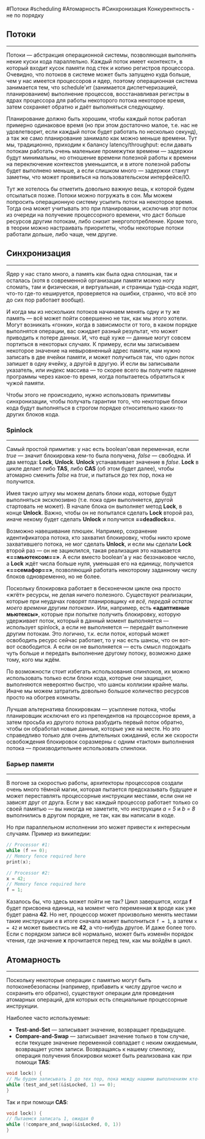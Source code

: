 #Потоки #scheduling #Атомарность #Синхронизация
Конкурентность -  не по порядку
## Потоки
---
Потоки — абстракция операционной системы, позволяющая выполнять некие куски кода параллельно. Каждый поток имеет «контекст», в который входит кусок памяти под стек и копию регистров процессора. Очевидно, что потоков в системе может быть запущено куда больше, чем у нас имеется процессоров и ядер, поэтому операционная система занимается тем, что schedule'ит (занимается диспетчеризацией, планированием) выполнение процессов, восстанавливая регистры в ядрах процессора для работы некоторого потока некоторое время, затем сохраняет обратно и даёт выполняться следующему.

Планирование должно быть хорошим, чтобы каждый поток работал примерно одинаковое время (но при этом достаточно малое, т.е. нас не удовлетворит, если каждый поток будет работать по несколько секунд), а так же само планирование занимало как можно меньше времени. Тут мы, традиционно, приходим к балансу latency/throughput: если давать потокам работать очень маленькие промежутки времени — задержки будут минимальны, но отношение времени полезной работы к времени на переключение контекстов уменьшится, и в итоге полезной работы будет выполнено меньше, а если слишком много — задержки станут заметны, что может проявиться на пользовательском интерфейсе/IO.

Тут же хотелось бы отметить довольно важную вещь, к которой будем отсылаться позже. Потоки можно погружать в сон. Мы можем попросить операционную систему усыпить поток на некоторое время. Тогда она может учитывать это при планировании, исключив этот поток из очереди на получение процессорного времени, что даст больше ресурсов другим потокам, либо снизит энергопотребление. Кроме того, в теории можно настраивать приоритеты, чтобы некоторые потоки работали дольше, либо чаще, чем другие.
## Синхронизация
---
Ядер у нас стало много, а память как была одна сплошная, так и осталась (хотя в современной организации памяти можно ногу сломать, там и физическая, и виртуальная, и страницы туда-сюда ходят, что-то где-то кешируется, проверяется на ошибки, странно, что всё это до сих пор работает вообще).

И когда мы из нескольких потоков начинаем менять одну и ту же память — всё может пойти совершенно не так, как мы этого хотели. Могут возникать «гонки», когда в зависимости от того, в каком порядке выполнятся операции, вас ожидает разный результат, что может приводить к потере данных. И, что ещё хуже — данные могут совсем портиться в некоторых случаях. К примеру, если мы записываем некоторое значение на невыровненный адрес памяти, нам нужно записать в две ячейки памяти, и может получиться так, что один поток запишет в одну ячейку, а другой в другую. И если вы записывали указатель, или индекс массива — то скорее всего вы получите падение программы через какое-то время, когда попытаетесь обратиться к чужой памяти.

Чтобы этого не происходило, нужно использовать примитивы синхронизации, чтобы получать гарантии того, что некоторые блоки кода будут выполняться в строгом порядке относительно каких-то других блоков кода.
### Spinlock
---
Самый простой примитив: у нас есть boolean'овая переменная, если _true_ — значит блокировка кем-то была получена, _false_ — свободна. И два метода: **Lock**, **Unlock**. **Unlock** устанавливает значение в _false_. **Lock** в цикле делает либо **TAS**, либо **CAS** (об этом будет далее), чтобы атомарно сменить _false_ на _true_, и пытаться до тех пор, пока не получится.

Имея такую штуку мы можем делать блоки кода, которые будут выполняться эксклюзивно (т.е. пока один выполняется, другой стартовать не может). В начале блока он выполняет метод **Lock**, в конце **Unlock**. Важно, чтобы он не попытался сделать **Lock** второй раз, иначе некому будет сделать **Unlock** и получится **==deadlock==**.

Возможно навешивание плюшек. Например, сохранение идентификатора потока, кто захватил блокировку, чтобы никто кроме захватившего потока, не мог сделать **Unlock**, и если мы сделали **Lock** второй раз — он не зациклился, такая реализация это называется **«==мьютексом==»**. А если вместо boolean'а у нас беззнаковое число, а **Lock** ждёт числа больше нуля, уменьшая его на единицу, получается **«==семафор==»**, позволяющий работать некоторому заданному числу блоков одновременно, но не более.

Поскольку блокировка работает в бесконечном цикле она просто «жгёт» ресурсы, не делая ничего полезного. Существуют реализации, которые при неудачах говорят планировщику _«я всё, передай остаток моего времени другим потокам»_. Или, например, есть **«адаптивные мьютексы»**, которые при попытке получить блокировку, которую удерживает поток, который в данный момент выполняется — использует spinlock, а если не выполняется — передаёт выполнение другим потокам. Это логично, т.к. если поток, который может освободить ресурс сейчас работает, то у нас есть шансы, что он вот-вот освободится. А если он не выполняется — есть смысл подождать чуть больше и передать выполнение другому потоку, возможно даже тому, кого мы ждём.

По возможности стоит избегать использования спинлоков, их можно использовать только если блоки кода, которые они защищают, выполняются невероятно быстро, что шансы коллизии крайне малы. Иначе мы можем затратить довольно большое количество ресурсов просто на обогрев комнаты.

Лучшая альтернатива блокировкам — усыпление потока, чтобы планировщик исключил его из претендентов на процессорное время, а затем просьба из другого потока разбудить первый поток обратно, чтобы он обработал новые данные, которые уже на месте. Но это справедливо только для очень длительных ожиданий, если же скорости освобождения блокировок соразмерны с одним «тактом» выполнения потока — производительнее использовать спинлоки.
### Барьер памяти
---
В погоне за скоростью работы, архитекторы процессоров создали очень много тёмной магии, которая пытается предсказывать будущее и может переставлять процессорные инструкции местами, если они не зависят друг от друга. Если у вас каждый процессор работает только со своей памятью — вы никогда не заметите, что инструкции _a = 5_ и _b = 8_ выполнились в другом порядке, не так, как вы написали в коде.

Но при параллельном исполнении это может привести к интересным случаям. Пример из википедии:

```c
// Processor #1:
while (f == 0);
// Memory fence required here
print(x);
```
```c
// Processor #2:
x = 42;
// Memory fence required here
f = 1;
```

Казалось бы, что здесь может пойти не так? Цикл завершится, когда **f** будет присвоена единица, на момент чего переменная **x** вроде как уже будет равна **42**. Но нет, процессор может произвольно менять местами такие инструкции и в итоге сначала может выполниться `f = 1`, а затем `x = 42` и может вывестись не **42**, а что-нибудь другое. И даже более того. Если с порядком записи всё нормально, может быть изменён порядок чтения, где значение **x** прочитается перед тем, как мы войдём в цикл.
## Атомарность
---
Поскольку некоторые операции с памятью могут быть потоконебезопасны (например, прибавить к числу другое число и сохранить его обратно), существуют операции для проведения атомарных операций, для которых есть специальные процессорные инструкции.

Наиболее часто используемые:
- **Test-and-Set** — записывает значение, возвращает предыдущее.
- **Compare-and-Swap** — записывает значение только в том случае, если текущее значение переменной совпадает с неким ожидаемым, возвращает успех записи.
Возвращаясь к нашему спинлоку, операция получения блокировки может быть реализована как при помощи **TAS**:
```c
void lock() {  
// Мы будем записывать 1 до тех пор, пока между нашими выполнениям кто-то не запишет в неё 0 
while (test_and_set(&isLocked, 1) == 0);
}
```
Так и при помощи **CAS**:
```c
void lock() {  
// Пытаемся записать 1, ожидая 0  
while (!compare_and_swap(&isLocked, 0, 1))
}
```